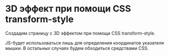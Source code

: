 # 3D эффект при помощи CSS transform-style
Создадим страницу с 3D эффектом при помощи CSS transform-style.

JS-будет использоваться лишь для определения координатов указателя мышки. В остальных случаях будем обходиться средствами CSS.
